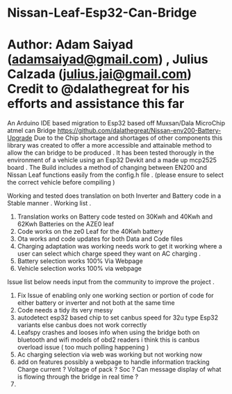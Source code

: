 # Nissan-Leaf-Esp32-Can-Bridge 
# Author: Adam Saiyad (adamsaiyad@gmail.com) , Julius Calzada (julius.jai@gmail.com) Credit to @dalathegreat for his efforts and assistance this far 
An Arduino IDE based migration to Esp32 based off Muxsan/Dala MicroChip atmel can Bridge https://github.com/dalathegreat/Nissan-env200-Battery-Upgrade
Due to the Chip shortage and shortages of other components this library was created to offer a more accessible and attainable method to allow the can bridge to be produced .
It has been tested thorougly in the environment of a vehicle using an Esp32 Devkit and a made up mcp2525 board .
The Build includes a method of changing between EN200 and Nissan Leaf functions easily from the config.h file . (please ensure to select the correct vehicle before compiling )

Working and tested does translation on both Inverter and Battery code in a Stable manner .
Working list .
1. Translation works on Battery code tested on 30Kwh and 40Kwh and 62Kwh Batteries on the AZE0 leaf
2. Code works on the ze0 Leaf for the 40Kwh battery
3. Ota works and code updates for both Data and Code files
4. Charging adaptation was working needs work to get it working where a user can select which charge speed they want on AC charging .
5. Battery selection works 100% Via Webpage
6. Vehicle selection works 100% via webpage 

Issue list below needs input from the community to improve the project .
1. Fix Issue of enabling only one working section or portion of code for either battery or inverter and not both at the same time
2. Code needs a tidy its very messy
3. autodetect esp32 based chip to set canbus speed for 32u type Esp32 variants else canbus does not work correctly
4. Leafspy crashes and looses info when using the bridge both on bluetooth and wifi models of obd2 readers i think this is canbus overload issue ( too much polling happening )
5. Ac charging selection via web was working but not working now
6. add on features possibly a webpage to handle information tracking Charge current ? Voltage of pack ? Soc ? Can message display of what is flowing through the bridge in real time ?
7. 
